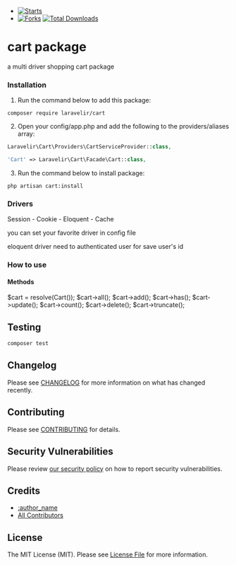 - [![Starts](https://img.shields.io/github/stars/laravelir/cart?style=flat&logo=github)](https://github.com/laravelir/cart/forks)
- [![Forks](https://img.shields.io/github/forks/laravelir/cart?style=flat&logo=github)](https://github.com/laravelir/cart/stargazers)
  [![Total Downloads](https://img.shields.io/packagist/dt/laravelir/cart-.svg?style=flat-square)](https://packagist.org/packages/laravelir/cart-)


# cart package

a multi driver shopping cart package

### Installation

1. Run the command below to add this package:

```
composer require laravelir/cart
```

2. Open your config/app.php and add the following to the providers/aliases array:

```php
Laravelir\Cart\Providers\CartServiceProvider::class,
```

```php
'Cart' => Laravelir\Cart\Facade\Cart::class,
```

3. Run the command below to install package:

```
php artisan cart:install
```



### Drivers

Session - Cookie - Eloquent - Cache

you can set your favorite driver in config file


eloquent driver need to authenticated user for save user's id



### How to use

#### Methods

$cart = resolve(Cart());
$cart->all();
$cart->add();
$cart->has();
$cart->update();
$cart->count();
$cart->delete();
$cart->truncate();




## Testing

```bash
composer test
```

## Changelog

Please see [CHANGELOG](CHANGELOG.md) for more information on what has changed recently.

## Contributing

Please see [CONTRIBUTING](.github/CONTRIBUTING.md) for details.

## Security Vulnerabilities

Please review [our security policy](../../security/policy) on how to report security vulnerabilities.

## Credits

- [:author_name](https://github.com/:author_username)
- [All Contributors](../../contributors)

## License

The MIT License (MIT). Please see [License File](LICENSE.md) for more information.
